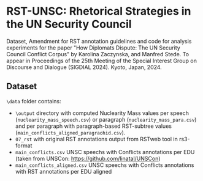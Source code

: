 # RST-UNSC: Rhetorical Strategies in the UN Security Council

Dataset, Amendment for RST annotation guidelines and code for analysis experiments for the paper "How Diplomats Dispute: The UN Security Council Conflict Corpus" by Karolina Zaczynska, and Manfred Stede. To appear in Proceedings of the 25th Meeting of the Special Interest Group on Discourse and Dialogue (SIGDIAL 2024). Kyoto, Japan, 2024.

## Dataset

`\data` folder contains: 
* `\output` directory with computed Nuclearity Mass values per speech (`nuclearity_mass_speech.csv`) or paragraph (`nuclearity_mass_para.csv`) and per paragraph with paragraph-based RST-subtree values (`main_conflicts_aligned_paragraohid.csv`).
* `07_rst` with original RST annotations output from RSTweb tool in rs3-format
* `main_conflicts.csv` UNSC speechs with Conflicts annotations per EDU (taken from UNSCon: https://github.com/linatal/UNSCon)
* `main_conflicts_aligned.csv` UNSC speechs with Conflicts annotations with RST annotations per EDU aligned